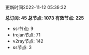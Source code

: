 更新时间2022-11-12 05:39:32

**总订阅: 45**
**总节点: 1073**
**有效节点: 225**
- ssr节点: 9
- trojan节点: 71
- v2ray节点: 142
- ss节点: 3
